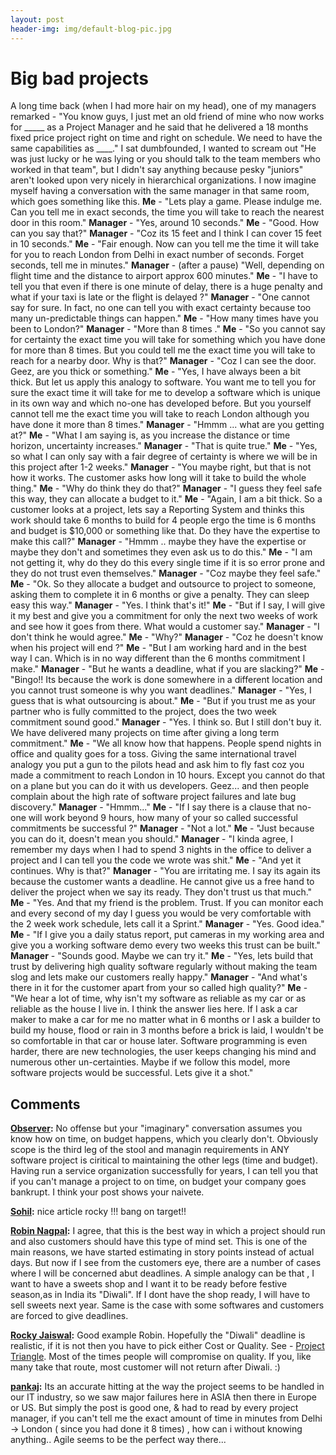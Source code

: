 ```yaml
---
layout: post
header-img: img/default-blog-pic.jpg
---
```


# Big bad projects

A long time back (when I had more hair on my head), one of my managers remarked - "You know guys, I just met an old friend of mine who now works for _____ as a Project Manager and he said that he delivered a 18 months fixed price project right on time and right on schedule. We need to have the same capabilities as ____." I sat dumbfounded, I wanted to scream out "He was just lucky or he was lying or you should talk to the team members who worked in that team", but I didn't say anything because pesky "juniors" aren't looked upon very nicely in hierarchical organizations. I now imagine myself having a conversation with the same manager in that same room, which goes something like this.  **Me** \- "Lets play a game. Please indulge me. Can you tell me in exact seconds, the time you will take to reach the nearest door in this room." **Manager** \- "Yes, around 10 seconds." **Me** \- "Good. How can you say that?" **Manager** \- "Coz its 15 feet and I think I can cover 15 feet in 10 seconds." **Me** \- "Fair enough. Now can you tell me the time it will take for you to reach London from Delhi in exact number of seconds. Forget seconds, tell me in minutes." **Manager** \- (after a pause) "Well, depending on flight time and the distance to airport approx 600 minutes." **Me** \- "I have to tell you that even if there is one minute of delay, there is a huge penalty and what if your taxi is late or the flight is delayed ?" **Manager** \- "One cannot say for sure. In fact, no one can tell you with exact certainty because too many un-predictable things can happen." **Me** \- "How many times have you been to London?" **Manager** \- "More than 8 times ." **Me** \- "So you cannot say for certainty the exact time you will take for something which you have done for more than 8 times. But you could tell me the exact time you will take to reach for a nearby door. Why is that?" **Manager** \- "Coz I can see the door. Geez, are you thick or something." **Me** \- "Yes, I have always been a bit thick. But let us apply this analogy to software. You want me to tell you for sure the exact time it will take for me to develop a software which is unique in its own way and which no-one has developed before. But you yourself cannot tell me the exact time you will take to reach London although you have done it more than 8 times." **Manager** \- "Hmmm ... what are you getting at?" **Me** \- "What I am saying is, as you increase the distance or time horizon, uncertainty increases." **Manager** \- "That is quite true." **Me** \- "Yes, so what I can only say with a fair degree of certainty is where we will be in this project after 1-2 weeks." **Manager** \- "You maybe right, but that is not how it works. The customer asks how long will it take to build the whole thing." **Me** \- "Why do think they do that?" **Manager** \- "I guess they feel safe this way, they can allocate a budget to it." **Me** \- "Again, I am a bit thick. So a customer looks at a project, lets say a Reporting System and thinks this work should take 6 months to build for 4 people ergo the time is 6 months and budget is $10,000 or something like that. Do they have the expertise to make this call?" **Manager** \- "Hmmm .. maybe they have the expertise or maybe they don't and sometimes they even ask us to do this." **Me** \- "I am not getting it, why do they do this every single time if it is so error prone and they do not trust even themselves." **Manager** \- "Coz maybe they feel safe." **Me** \- "Ok. So they allocate a budget and outsource to project to someone, asking them to complete it in 6 months or give a penalty. They can sleep easy this way." **Manager** \- "Yes. I think that's it!" **Me** \- "But if I say, I will give it my best and give you a commitment for only the next two weeks of work and see how it goes from there. What would a customer say." **Manager** \- "I don't think he would agree." **Me** \- "Why?" **Manager** \- "Coz he doesn't know when his project will end ?" **Me** \- "But I am working hard and in the best way I can. Which is in no way different than the 6 months commitment I make." **Manager** \- "But he wants a deadline, what if you are slacking?" **Me** \- "Bingo!! Its because the work is done somewhere in a different location and you cannot trust someone is why you want deadlines." **Manager** \- "Yes, I guess that is what outsourcing is about." **Me** \- "But if you trust me as your partner who is fully committed to the project, does the two week commitment sound good." **Manager** \- "Yes. I think so. But I still don't buy it. We have delivered many projects on time after giving a long term commitment." **Me** \- "We all know how that happens. People spend nights in office and quality goes for a toss. Giving the same international travel analogy you put a gun to the pilots head and ask him to fly fast coz you made a commitment to reach London in 10 hours. Except you cannot do that on a plane but you can do it with us developers. Geez... and then people complain about the high rate of software project failures and late bug discovery." **Manager** \- "Hmmm..." **Me** \- "If I say there is a clause that no-one will work beyond 9 hours, how many of your so called successful commitments be successful ?" **Manager** \- "Not a lot." **Me** \- "Just because you can do it, doesn't mean you should." **Manager** \- "I kinda agree, I remember my days when I had to spend 3 nights in the office to deliver a project and I can tell you the code we wrote was shit." **Me** \- "And yet it continues. Why is that?" **Manager** \- "You are irritating me. I say its again its because the customer wants a deadline. He cannot give us a free hand to deliver the project when we say its ready. They don't trust us that much." **Me** \- "Yes. And that my friend is the problem. Trust. If you can monitor each and every second of my day I guess you would be very comfortable with the 2 week work schedule, lets call it a Sprint." **Manager** \- "Yes. Good idea." **Me** \- "If I give you a daily status report, put cameras in my working area and give you a working software demo every two weeks this trust can be built." **Manager** \- "Sounds good. Maybe we can try it." **Me** \- "Yes, lets build that trust by delivering high quality software regularly without making the team slog and lets make our customers really happy." **Manager** \- "And what's there in it for the customer apart from your so called high quality?" **Me** \- "We hear a lot of time, why isn't my software as reliable as my car or as reliable as the house I live in. I think the answer lies here. If I ask a car maker to make a car for me no matter what in 6 months or I ask a builder to build my house, flood or rain in 3 months before a brick is laid, I wouldn't be so comfortable in that car or house later. Software programming is even harder, there are new technologies, the user keeps changing his mind and numerous other un-certainties. Maybe if we follow this model, more software projects would be successful. Lets give it a shot."

## Comments

**[Observer](#5265 "2011-02-05 01:28:47"):** No offense but your "imaginary" conversation assumes you know how on time, on budget happens, which you clearly don't. Obviously scope is the third leg of the stool and managin requirements in ANY software project is ciritical to maintaining the other legs (time and budget). Having run a service organization successfully for years, I can tell you that if you can't manage a project to on time, on budget your company goes bankrupt. I think your post shows your naivete.

**[Sohil](#5277 "2011-02-07 18:01:56"):** nice article rocky !!! bang on target!!

**[Robin Nagpal](#5254 "2011-02-04 11:21:37"):** I agree, that this is the best way in which a project should run and also customers should have this type of mind set. This is one of the main reasons, we have started estimating in story points instead of actual days. But now if I see from the customers eye, there are a number of cases where I will be concerned abut deadlines. A simple analogy can be that , I want to have a sweets shop and I want it to be ready before festive season,as in India its "Diwali". If I dont have the shop ready, I will have to sell sweets next year. Same is the case with some softwares and customers are forced to give deadlines.

**[Rocky Jaiswal](#5255 "2011-02-04 11:30:43"):** Good example Robin. Hopefully the "Diwali" deadline is realistic, if it is not then you have to pick either Cost or Quality. See - [Project Triangle](http://en.wikipedia.org/wiki/Project_triangle). Most of the times people will compromise on quality. If you, like many take that route, most customer will not return after Diwali. :)

**[pankaj](#5268 "2011-02-05 12:19:24"):** Its an accurate hitting at the way the project seems to be handled in our IT industry, so we saw major failures here in ASIA then there in Europe or US. But simply the post is good one, & had to read by every project manager, if you can't tell me the exact amount of time in minutes from Delhi -> London ( since you had done it 8 times) , how can i without knowing anything.. Agile seems to be the perfect way there...


